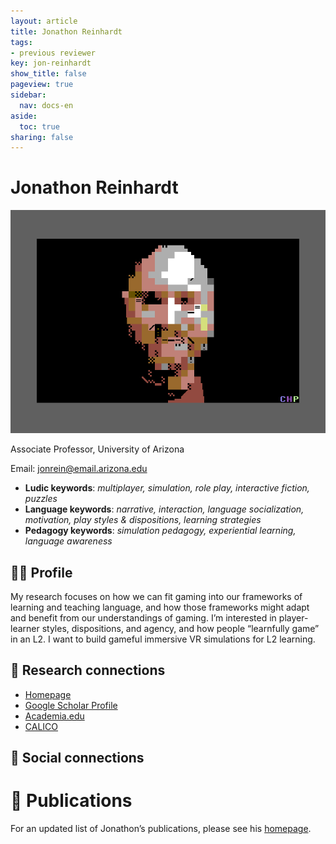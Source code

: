 ```yaml
---
layout: article
title: Jonathon Reinhardt
tags:
- previous reviewer
key: jon-reinhardt
show_title: false
pageview: true
sidebar:
  nav: docs-en
aside:
  toc: true
sharing: false
---
```


# Jonathon Reinhardt

<div class="card">
  <div class="card__image">
    <img class="image" src="/assets/images/LLP-Reinhardt-3.png"/>
    <div class="overlay overlay--bottom">
      <p>Associate Professor, University of Arizona</p>
    </div>
  </div>
</div>

Email: [jonrein@email.arizona.edu](mailto:jonrein@email.arizona.edu)

- **Ludic keywords**: *multiplayer, simulation, role play, interactive fiction, puzzles*
- **Language keywords**: *narrative, interaction, language socialization, motivation, play styles & dispositions, learning strategies*
- **Pedagogy keywords**: *simulation pedagogy, experiential learning, language awareness*

<!--more-->

## 👨‍🏫 Profile

My research focuses on how we can fit gaming into our frameworks of learning and teaching language, and how those frameworks might adapt and benefit from our understandings of gaming. I’m interested in player-learner styles, dispositions, and agency, and how people “learnfully game” in an L2. I want to build gameful immersive VR simulations for L2 learning.

## 🧪 Research connections

- [Homepage](https://jonreinhardt.wordpress.com/)
- [Google Scholar Profile](https://scholar.google.com/citations?user=kKs9sb4AAAAJ&hl=en)
- [Academia.edu](https://arizona.academia.edu/JonathonReinhardt)
- [CALICO](http://www.calico.org/)

## 💬 Social connections

# 📰 Publications

For an updated list of Jonathon’s publications, please see his [homepage](https://jonreinhardt.wordpress.com/).
